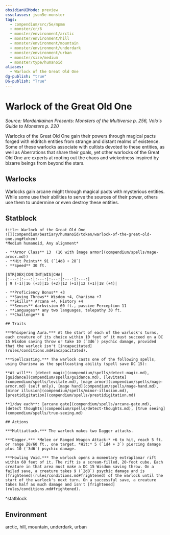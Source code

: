 ```yaml
---
obsidianUIMode: preview
cssclasses: json5e-monster
tags:
  - compendium/src/5e/mpmm
  - monster/cr/6
  - monster/environment/arctic
  - monster/environment/hill
  - monster/environment/mountain
  - monster/environment/underdark
  - monster/environment/urban
  - monster/size/medium
  - monster/type/humanoid
aliases:
  - Warlock of the Great Old One
dg-publish: "true"
DG-publish: "True"
---
```

# Warlock of the Great Old One
*Source: Mordenkainen Presents: Monsters of the Multiverse p. 256, Volo's Guide to Monsters p. 220*  

Warlocks of the Great Old One gain their powers through magical pacts forged with eldritch entities from strange and distant realms of existence. Some of these warlocks associate with cultists devoted to these entities, as well as Aberrations that share their goals, yet other warlocks of the Great Old One are experts at rooting out the chaos and wickedness inspired by bizarre beings from beyond the stars.

## Warlocks

Warlocks gain arcane might through magical pacts with mysterious entities. While some use their abilities to serve the sources of their power, others use them to undermine or even destroy these entities.

## Statblock

```ad-statblock
title: Warlock of the Great Old One
![](compendium/bestiary/humanoid/token/warlock-of-the-great-old-one.png#token)
*Medium humanoid, Any alignment*

- **Armor Class** 13  (16 with [mage armor](compendium/spells/mage-armor.md))
- **Hit Points** 91 (`14d8 + 28`)
- **Speed** 30 ft.

|STR|DEX|CON|INT|WIS|CHA|
|:---:|:---:|:---:|:---:|:---:|:---:|
| 9 (-1)|16 (+3)|15 (+2)|12 (+1)|12 (+1)|18 (+4)|

- **Proficiency Bonus** +3
- **Saving Throws** Wisdom +4, Charisma +7
- **Skills** Arcana +4, History +4
- **Senses** darkvision 60 ft., passive Perception 11
- **Languages** any two languages, telepathy 30 ft.
- **Challenge** 6

## Traits

***Whispering Aura.*** At the start of each of the warlock's turns, each creature of its choice within 10 feet of it must succeed on a DC 15 Wisdom saving throw or take 10 (`3d6`) psychic damage, provided that the warlock isn't [incapacitated](rules/conditions.md#incapacitated).

***Spellcasting.*** The warlock casts one of the following spells, using Charisma as the spellcasting ability (spell save DC 15): 

**At will**: [detect magic](compendium/spells/detect-magic.md), [guidance](compendium/spells/guidance.md), [levitate](compendium/spells/levitate.md), [mage armor](compendium/spells/mage-armor.md) (self only), [mage hand](compendium/spells/mage-hand.md), [minor illusion](compendium/spells/minor-illusion.md), [prestidigitation](compendium/spells/prestidigitation.md)

**1/day each**: [arcane gate](compendium/spells/arcane-gate.md), [detect thoughts](compendium/spells/detect-thoughts.md), [true seeing](compendium/spells/true-seeing.md)

## Actions

***Multiattack.*** The warlock makes two Dagger attacks.

***Dagger.*** *Melee or Ranged Weapon Attack:* +6 to hit, reach 5 ft. or range 20/60 ft., one target. *Hit:* 5 (`1d4 + 3`) piercing damage plus 10 (`3d6`) psychic damage.

***Howling Void.*** The warlock opens a momentary extraplanar rift within 60 feet of it. The rift is a scream-filled, 20-foot cube. Each creature in that area must make a DC 15 Wisdom saving throw. On a failed save, a creature takes 9 (`2d8`) psychic damage and is [frightened](rules/conditions.md#frightened) of the warlock until the start of the warlock's next turn. On a successful save, a creature takes half as much damage and isn't [frightened](rules/conditions.md#frightened).
```
^statblock

## Environment

arctic, hill, mountain, underdark, urban